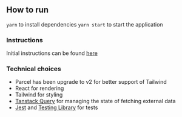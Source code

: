 ## How to run

`yarn` to install dependencies
`yarn start` to start the application

### Instructions

Initial instructions can be found [here](./INSTRUCTIONS.MD)

### Technical choices

- Parcel has been upgrade to v2 for better support of Tailwind
- React for rendering
- Tailwind for styling
- [Tanstack Query](https://tanstack.com/query/latest) for managing the state of fetching external data
- [Jest](https://jestjs.io/fr/) and [Testing Library](https://testing-library.com/docs/react-testing-library/intro/) for tests
